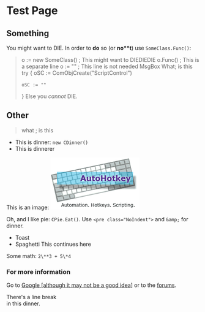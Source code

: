 # Test Page

## Something
You might want to DIE. In order to **do** so (or **no\*\*t**) use `SomeClass.Func()`:
> o := new SomeClass() ; This might want to DIEDIEDIE
> o.Func()
> ; This is a separate line
> o := "" ; This line is not needed
> MsgBox What; is this
> try
> {
>     oSC := ComObjCreate("ScriptControl")
>     
>     oSC := ""
> }
Else you *cannot* DIE.

## Other

> what ; is this

* This is dinner: `new CDinner()`
* This is dinnerer

This is an image: ![](ahklogo.png)

Oh, and I like pie: `CPie.Eat()`. Use `<pre class="NoIndent">` and `&amp;` for dinner.
* Toast
* Spaghetti
This continues here

Some math: `2\**3 + 5\*4`

### For more information

Go to [Google \[although it may not be a good idea\]](http://www.google.com/search?q=AutoHotkey&encoding=UTF-8) or
to the [forums](http://www.autohotkey.com/forum/).

There's a line break  
in this dinner.
